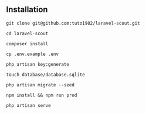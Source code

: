 

## Installation

````
git clone git@github.com:tuto1902/laravel-scout.git
````
````
cd laravel-scout
````
````
composer install
````
````
cp .env.example .env
````
````
php artisan key:generate
````
````
touch database/database.sqlite
````
````
php artisan migrate --seed
````
````
npm install && npm run prod
````
````
php artisan serve
````
